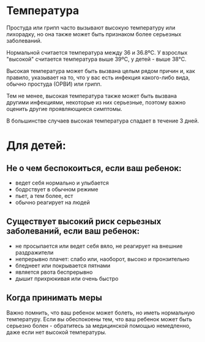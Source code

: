 # Температура

Простуда или грипп часто вызывают высокую температуру или лихорадку, но она также может быть признаком более серьезных заболеваний.

Нормальной считается температура между 36 и 36.8ºC. У взрослых "высокой" считается температура выше 39ºC, у детей - выше 38°С.

Высокая температура может быть вызвана целым рядом причин и, как правило, указывает на то, что у вас есть инфекция какого-либо вида, обычно простуда (ОРВИ) или грипп.

Тем не менее, высокая температура также может быть вызвана другими инфекциями, некоторые из них серьезные, поэтому важно оценить другие проявляющиеся симптомы. 

В большинстве случаев высокая температура спадает в течение 3 дней.


# Для детей:

## Не о чем беспокоиться, если ваш ребенок:

* ведет себя нормально и улыбается
* бодрствует в обычном режиме
* пьет, а тем более, ест
* обычно реагирует на людей

## Существует высокий риск серьезных заболеваний, если ваш ребенок:
* не просыпается или ведет себя вяло, не реагирует на внешние раздражители
* непрерывно плачет: слабо или, наоборот, высоко и пронзительно
* бледнеет или покрывается пятнами
* является рвота беспрерывно
* дышит прихрюкивая или очень быстро

## Когда принимать меры
Важно помнить, что ваш ребенок может болеть, но иметь нормальную температуру. Если вы обеспокоены тем, что ваш ребенок может быть серьезно болен - обратитесь за медицинской помощью немедленно, даже если нет высокой температуры.
